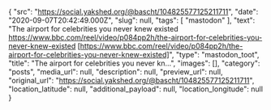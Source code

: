 {
  "src": "https://social.yakshed.org/@bascht/104825577125211711",
  "date": "2020-09-07T20:42:49.000Z",
  "slug": null,
  "tags": [
    "mastodon"
  ],
  "text": "The airport for celebrities you never knew existed https://www.bbc.com/reel/video/p084pp2h/the-airport-for-celebrities-you-never-knew-existed [https://www.bbc.com/reel/video/p084pp2h/the-airport-for-celebrities-you-never-knew-existed]",
  "type": "mastodon_toot",
  "title": "The airport for celebrities you never kn…",
  "images": [],
  "category": "posts",
  "media_url": null,
  "description": null,
  "preview_url": null,
  "original_url": "https://social.yakshed.org/@bascht/104825577125211711",
  "location_latitude": null,
  "additional_payload": null,
  "location_longitude": null
}